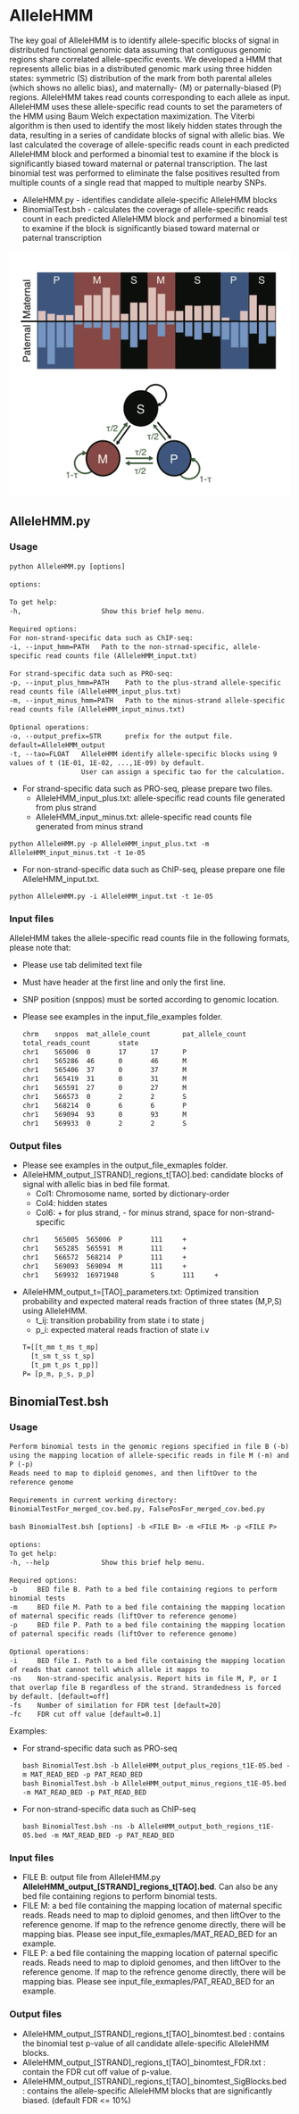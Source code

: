 # AlleleHMM
The key goal of AlleleHMM is to identify allele-specific blocks of signal in distributed functional genomic data assuming that contiguous genomic regions share correlated allele-specific events. We developed a HMM that represents allelic bias in a distributed genomic mark using three hidden states: symmetric (S) distribution of the mark from both parental alleles (which shows no allelic bias), and maternally- (M) or paternally-biased (P) regions. AlleleHMM takes read counts corresponding to each allele as input. AlleleHMM uses these allele-specific read counts to set the parameters of the HMM using Baum Welch expectation maximization. The Viterbi algorithm is then used to identify the most likely hidden states through the data, resulting in a series of candidate blocks of signal with allelic bias. We last calculated the coverage of allele-specific reads count in each predicted AlleleHMM block and performed a binomial test to examine if the block is significantly biased toward maternal or paternal transcription. The last binomial test was performed to eliminate the false positives resulted from multiple counts of a single read that mapped to multiple nearby SNPs.


+ AlleleHMM.py - identifies candidate allele-specific AlleleHMM blocks
+ BinomialTest.bsh - calculates the coverage of allele-specific reads count in each predicted AlleleHMM block and performed a binomial test to examine if the block is significantly biased toward maternal or paternal transcription

<img src="AlleleHMM.png">

## AlleleHMM.py 
### Usage
```````
python AlleleHMM.py [options]

options:

To get help:
-h,                    Show this brief help menu.

Required options:
For non-strand-specific data such as ChIP-seq:
-i, --input_hmm=PATH   Path to the non-strnad-specific, allele-specific read counts file (AlleleHMM_input.txt)

For strand-specific data such as PRO-seq:
-p, --input_plus_hmm=PATH    Path to the plus-strand allele-specific read counts file (AlleleHMM_input_plus.txt)
-m, --input_minus_hmm=PATH   Path to the minus-strand allele-specific read counts file (AlleleHMM_input_minus.txt)

Optional operations:
-o, --output_prefix=STR      prefix for the output file. default=AlleleHMM_output
-t, --tao=FLOAT   AlleleHMM identify allele-specific blocks using 9 values of t (1E-01, 1E-02, ...,1E-09) by default.
                  User can assign a specific tao for the calculation.
```````

+ For strand-specific data such as PRO-seq, please prepare two files.
  * AlleleHMM_input_plus.txt: allele-specific read counts file generated from plus strand
  * AlleleHMM_input_minus.txt: allele-specific read counts file generated from minus strand
```````
python AlleleHMM.py -p AlleleHMM_input_plus.txt -m AlleleHMM_input_minus.txt -t 1e-05
```````
+ For non-strand-specific data such as ChIP-seq, please prepare one file AlleleHMM_input.txt.
```````
python AlleleHMM.py -i AlleleHMM_input.txt -t 1e-05
```````

### Input files

AlleleHMM takes the allele-specific read counts file in the following formats, please note that:
+ Please use tab delimited text file
+ Must have header at the first line and only the first line.
+ SNP position (snppos) must be sorted according to genomic location. 
+ Please see examples in the input_file_examples folder.

    ```````
    chrm    snppos  mat_allele_count        pat_allele_count        total_reads_count       state
    chr1    565006  0       17      17      P
    chr1    565286  46      0       46      M
    chr1    565406  37      0       37      M
    chr1    565419  31      0       31      M
    chr1    565591  27      0       27      M
    chr1    566573  0       2       2       S
    chr1    568214  0       6       6       P
    chr1    569094  93      0       93      M
    chr1    569933  0       2       2       S
    ```````


### Output files
+ Please see examples in the output_file_exmaples folder.
+ AlleleHMM_output_[STRAND]_regions_t[TAO].bed: candidate blocks of signal with allelic bias in bed file format.
    * Col1: Chromosome name, sorted by dictionary-order
    * Col4: hidden states
    * Col6: + for plus strand, - for minus strand, space for non-strand-specific
    ```````
    chr1    565005  565006  P       111     +
    chr1    565285  565591  M       111     +
    chr1    566572  568214  P       111     +
    chr1    569093  569094  M       111     +
    chr1    569932  16971948        S       111     +
    ```````
+ AlleleHMM_output_t=[TAO]_parameters.txt: Optimized transition probability and expected materal reads fraction of three states (M,P,S) using AlleleHMM. 
    * t_ij: transition probability from state i to state j
    * p_i: expected materal reads fraction of state i.v
    ```````
    T=[[t_mm t_ms t_mp]
      [t_sm t_ss t_sp]
      [t_pm t_ps t_pp]]
    P= [p_m, p_s, p_p]
    ```````
## BinomialTest.bsh
### Usage
```````
Perform binomial tests in the genomic regions specified in file B (-b)
using the mapping location of allele-specific reads in file M (-m) and P (-p)
Reads need to map to diploid genomes, and then liftOver to the reference genome

Requirements in current working directory:
BinomialTestFor_merged_cov.bed.py, FalsePosFor_merged_cov.bed.py

bash BinomialTest.bsh [options] -b <FILE B> -m <FILE M> -p <FILE P>

options:
To get help:
-h, --help             Show this brief help menu.

Required options:
-b     BED file B. Path to a bed file containing regions to perform binomial tests
-m     BED file M. Path to a bed file containing the mapping location of maternal specific reads (liftOver to reference genome)
-p     BED file P. Path to a bed file containing the mapping location of paternal specific reads (liftOver to reference genome)

Optional operations:
-i     BED file I. Path to a bed file containing the mapping location of reads that cannot tell which allele it mapps to
-ns    Non-strand-specific analysis. Report hits in file M, P, or I that overlap file B regardless of the strand. Strandedness is forced by default. [default=off]
-fs    Number of similation for FDR test [default=20]
-fc    FDR cut off value [default=0.1]
```````
Examples:
+ For strand-specific data such as PRO-seq
    ```````
    bash BinomialTest.bsh -b AlleleHMM_output_plus_regions_t1E-05.bed -m MAT_READ_BED -p PAT_READ_BED
    bash BinomialTest.bsh -b AlleleHMM_output_minus_regions_t1E-05.bed -m MAT_READ_BED -p PAT_READ_BED
    ```````
+ For non-strand-specific data such as ChIP-seq
    ```````
    bash BinomialTest.bsh -ns -b AlleleHMM_output_both_regions_t1E-05.bed -m MAT_READ_BED -p PAT_READ_BED
    ```````
### Input files
+ FILE B: output file from AlleleHMM.py **AlleleHMM_output_[STRAND]_regions_t[TAO].bed**. Can also be any bed file containing regions to perform binomial tests.
+ FILE M: a bed file containing the mapping location of maternal specific reads. Reads need to map to diploid genomes, and then liftOver to the reference genome. If map to the refrence genome directly, there will be mapping bias. Please see input_file_exmaples/MAT_READ_BED for an example.
+ FILE P: a bed file containing the mapping location of paternal specific reads. Reads need to map to diploid genomes, and then liftOver to the reference genome. If map to the refrence genome directly, there will be mapping bias. Please see input_file_exmaples/PAT_READ_BED for an example.

### Output files
+ AlleleHMM_output_[STRAND]_regions_t[TAO]_binomtest.bed : contains the binomial test p-value of all candidate allele-specific AlleleHMM blocks.
+ AlleleHMM_output_[STRAND]_regions_t[TAO]_binomtest_FDR.txt : contain the FDR cut off value of p-value.
+ AlleleHMM_output_[STRAND]_regions_t[TAO]_binomtest_SigBlocks.bed : contains the allele-specific AlleleHMM blocks that are significantly biased. (default FDR <= 10%)
